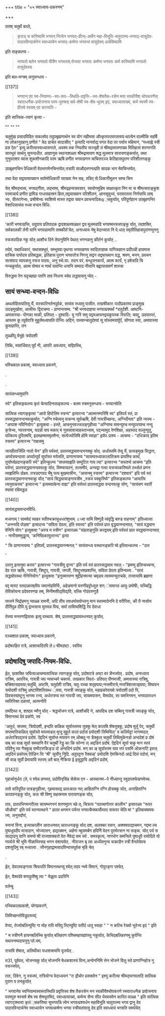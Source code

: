 +++
title = "०५ स्वाध्याय-प्रकरणम्"

+++

ततश् चतुर्थे काले, 

> कृतञ् च करिष्यामि भगवन् नित्येन भगवत्-प्रीत्य्-अर्थेन महा-विभूति-चतुरात्म्य-भगवद्-वासुदेव-पादारविन्दार्चनेन स्वाध्यायेन भगवत्-कर्मणा भगवन्तं वासुदेवम् अर्चयिष्यामि

इति सङ्कल्प्य - 

> भगवतो बलेन भगवतो वीर्येण भगवतस् तेजसा भगवतः कर्मणा भगवतः कर्म करिष्यामि भगवतो वासुदेवस्य 


इति बल-मन्त्रम् अनुसन्धाय -

[[137]] 

> भगवान् एव स्व-नियाम्य--स्व-रूप--स्थिति-प्रवृत्ति--स्व-शेषतैक-रसेन मया स्वकीयैश् चोपकरणैस् स्वाराधनैक-प्रयोजनाय परम-पुरुषस् सर्व-शेषी स्व-शेष-भूतम् इदं, स्वाध्यायाख्यं, कर्म स्वस्मै स्व-प्रीतये स्वयम् एव कारयति -

इति सात्त्विक-त्यागं कृत्वा -  

""
""
""

चतुर्मुख प्रसादविदित सकलवेद तदुपबृह्मणार्थन स्व योग महीमसा औत्कृतपरावरतत्वय थात्येन वाल्मीकि महर्षि णा लोकानुग्रहानु प्रणीतं " वेदः प्राचेत सादासीत् " इत्यादि नानर्वाद्य पगत वेदा पर पर्याय महिमानं, “मध्याह्ने स्त्री प्रस ऐतः” इत्यु करीत्यास्वाध्यायगाले, अवश्य वक नियतीय सज्जृही तं श्रीमद्रामायणाख्य मितिहासं शरणागति सारभूतं सार्थनु सुनन्दधीत. आज्ञानुस स्थानाशळ्ता श्रीमद्रामायण श्रद्ध मूलमात्र सारायणङ्कर्यात्, तथा नुनुपराशर व्यास शुकशौनकादि परम ऋषि प्रणीत भगवत्प्रणन व्वचित्तरञ्ज केतिहासपुराण परिशीलनङ्कु 

उपबृहणचिन पेधिकारी वेदभागमेनचिन्तयेत् तत्रापि साऔद्भगनत्प्रति सादक भाग मेवचिन्तयेत्. 

तथा वेदा सद्वयव्याख्यान सावेमोधिकारी व्याख्या नेन सह, तन्निर् से.धिकारीमूलन त्रश्च चिन 

येत् श्रीमद्भाव्य, भगवद्गीता, तद्भाष्य, श्रीमद्रहन्यत्रयसार, स्वयोगमुहिम साक्षात्कृत निग मा स श्रीमत्सराङ्कुश परमाचार्य प्रणीत द्रामिड गाधासहस्रनं हिता,तद्व्याख्यान परिशीलनं, आनसूयुभ्यं, परावरतत्व निर्णयाभि लाष् भ्यः, वीतरागेभ्यः, प्रश्रीश्रेभ्यः स्वशिष्ये मास्त तद्व्या ख्यान प्रवचनादिकq्चकुर्यात्, परिपूर्णज्ञान उपबृहणनिर वेशाधिसायंस स्ध्या वन्दन विधिः. 

[[138]] 

'कारी भगवत्प्रप्ति, तदुपाय प्रतिपादक द्वादशाक्षरषडक्षर द्वय मूलमन्रादि भगवष्मस्त्रजपङ्कु र्यात्, तदशक्ति, सर्वकालकी र्तनी यानि भगवन्नामानि सक्कीर्त'येत्. अनाध्याय नेषु वेदाभ्यास नि पे.धात् स्मृतीतिहासपुराणप्पुननु 

स्त्रजपादिक ण्कु र्यात् आशौच दिने तेपानुपिनि पेथात् भगनन्नानु कीर्तनं कुर्यात् .. 

तदेवं, यथाधिकारं, यथासक्भुवं, सम्भूयवा पृथग्वा भगवत्प्रणव स्वदितरज्ञक यागिकज्ञान प्रदीपन्नी हायमास वाचिक पापोदय प्रतिबद्धक, इतिहास पुराण भगवत्तोत्र निगनू सद्वन तद्व्याख्यान ग्रद्ध, श्रवण, मनन, प्रवचन सत्संवाद व्यापकनु स्त्रज पादयः, अनु स्थे.याः. तदन वरं, बन्धुजनकार्यं, आत्म कार्यं, गृ हषेत्रादि चि नन्चकुर्यात्. आत्म पोष्यर म णार्थं यावन्ति धनानि सम्पाद नीयानि बह्वायासवर्णं शास्त्रा 

विरुद्धमा रेण यदृच्छाप्रा प्तानि ताव निधना स्येव लद्ध्यासनु प्येत् - 

## सायं सन्ध्या-वन्दन-विधिः

अथलोहितायतिसू र्ये, वस्त्रपरिनर्तनपूर्वकं, सायंस स्ध्यामु पासीत. तत्प्रश्रीकारः पादौप्रकाश्य प्राङ्मुख उदङ्मुखोवा, आसीसः द्विराचम्य - प्राणानायम्य. "श्री भगवदाज्ञया भगवत्प्रक्यर्थं *दतुर्दशी. आष्टनि-अमावास्या- पॊणका माकी, प्रतिपत् - दुश्वादि- यु गारि समु पद्वयआयनद्वयकूपस्क रिवालि; यवद्दु, उदयात्परं, आस्तम कू त्पूर्वंवात्रि मुहूर्तमध्यायति पॊन्तिः अद्दिनं; यस्यान्चातुर्दश्यां सू र्यास्तमयार्पूर्पं, सॊणता स्या, अमावास्या कूवाप्राप्ति, तन 

तुळ्ळीपू र्वभूB त्रयोदशी 

तिथिः, मसार्धिवात् पूर्वं नी, आपरि अवध्याय, सद्दिवच्चि, 

[[139]] 

पश्चिकाल प्रकाश्, स्वाध्याय प्रकरणे, 

. 

. 

सायंसन्ध्यमुपानि 

स्ये" इतिसङ्कल्प्य कृतं चेत्यादिनासङ्कल्प्य - बलम स्त्रमनुसन्धाय - भगवानवेति 

सात्विक त्यागङ्कृत्वा "आपो हिष्टेतिम स्त्रन्य" इत्यारभ्य "आत्मानम्परिषि च्य" इतिपर्य स्तं, प्रा तस्सद्ध्यानन्दनवत्कुर्यात्. "अग्नि श्चेत्यनु वाकन्य सूर्यऋषि, देवी गायत्रीच्छन्दः, अग्निर्देनता" इति न्यस्य - "अप्पाश नविनियोगः" इत्युक्त्वा - हस्ते, आचनुनवज्जलङ्गृहीत्वा "अग्निश्च मामन्युश्च मन्युपरयश्च नन्यु कृत्रेभ्यः, प्यारवनाम्, यदन्नो पाप मकार् मं नुससावाचाहस्ताभ्याम्, पद्भ्यामुद रेणशिक्षा, अहस्तद वल्लुन्पुतु, यत्किल्प दुरितमयि, इदमहम्माममृतमैना, सत्येज्योतिषि होमि स्वाहा" इर्यपः प्राश्य - आचम्य - "दधिक्राव् इतिम स्त्रस्य" इत्यारभ्य “राक्षसमु 

जारहीतार्जिलि नातो येन” इति पर्यस्तं, प्रातस्सद्ध्यावन्दननक्कु र्यात्. अर्धास्तमि तेसू र्ये, प्रत्यङ्मुख सिद्धगा, अर्घ्यत्रयन्दत्वा अर्घ्यात्पूर्वं सूर्यास्त मयेसति, प्राणानायम्य "सायम्पस्ध्याकालातिक्रम प्रायश्चि कार्थं, तुर्यार्घ्यप्रदानङ्करि स्ये" इतिन्कुल्प्य “सप्तव्याहृति सम्पुटित गाय त्या" इत्यारभ्य "सस्तर्प्य आचम्य "इति पर्यन्तं, प्रातस्सद्ध्यानन्दववत्कु र्यात्. विष्ण्वायतनं, तत्समीपं, अभ्यद्वा गत्वा यत्रजपकरिष्यते तर्थ्सलं प्रणन व्याहृतिभिः प्रोक्ष्य. तत्रउदगग्रद र्भेषु पत्य बुखमासीनः, “आसनमु स्त्रस्य" इत्यारभ्य "दशवारं” इदि पर्य स्तं प्रातस्सद्ध्यानन्दनवत्कु र्यात् "सायं सिद्ध्यायाङ्गायत्रीम _स्त्रज पक्कुरिष्ये" इतिसङ्कल्प्य “आयात्वि त्यनुवाकस्य" इत्यारभ्य " इत्यमवाकेना वाह्य” इति पर्यस्तं प्रातस्सद्ध्या वन्दनवत्कु र्याण्, "सायंसग स्वतीं श्यामां रविमड्डल 

[[140]]

सायंसद्ध्यावन्दनविधि. 

मध्यगाम् ! सामवेदं व्याहर स्तीश्चक्रायुधधरांशुभाम् ॥ ध्या यामि विष्णुडै व्यंवृद्धि बरुड वाहनाम्" इतिध्यात्वा "अननादि पोडश" इत्यादभ्य "सविता देवता, इति स्यस्य" इति पर्यस्तं प्रात वृद्ध्यानन्दनवत्. "सायं वद्ध्यान वेनिनि योगः" इत्युक्त्वा "अस्त्र म स्त्रीण" इत्यारळ्य "संहताङ्गुलि करद्वयम् इति पर्यस्तं प्रात स्पद्ध्यानन्दनवत् - नाभीसममुद्धृत्य, 'कनिष्ठिकामूलरभ्य" इत्या 

" त्रिः प्राणानायम्य " इतिपर्यं, प्रातस्सद्ध्यानन्षनल् " सायंसन्ध्य वस्थानङ्करि ष्ये इतिसभ्कल्प्य - "उत्त 

' 

उत्तनु इत्यनुवा कस्य" इत्यारभ्य "गायत्रीमु द्वान्य" इति पर्य स्तं प्रातस्सद्ध्याव नवल् - "इमम्मु इलिप्चच्चन्य, देव रात ऋषिः, गायत्री, त्रिष्टुप्, गायत्री, जगती, त्रिष्टुभश्छशान्ति, सविता देवता इतिन्यस्य . "सायं सद्ध्योपस्था नेनिनियोगः" इत्युक्त्वा "इनुस्मनरुण श्रुद्दीहनमन्या चमृडय त्वाममन्युराचके, तत्त्वायामि ब्रह्मणा 

वद्द मास्ट स्तदाळास्र्तीय जमानोहविर्भिः, अहेडमानो वरुणीहट्टोध्युरु शग् ंसमान्ल आयुः प्रमोषीः, यच्चिद्धि तेविकोयना प्रदेववरुणव्र तम्, मिनीमसीद्यविद्यवि, यत्कि गोदंवरुणुडै 

व्यजने भिद्रोहमनु प्याळ्ळ रामनी, अदि तीय तवधर्माययोन्लनु मान स्तस्मादेननि दे वरीरिसः, की तै नासोय दीर्तिपुन्न दीवि.यु द्वाभसत्य मुतयन्न विद्म, सर्वा ताविष्यशिद्धि रेव देवाधा 

तेस्या मनरुणद्रियासः इत्यु वस्थाय. शेषं, प्रातस्सद्ध्यावस्धनपत् कुर्यात्. 

[[141]] 

पञ्चशाल प्रकाश्, स्वाध्याय प्रकरणे, 

प्रदोषरहित रात्रे, आशाचादिरपि ले॥ श्रीमदष्टा . रवपिय 

## प्रदोषादिषु जपादि-नियम-विधिः.

ईत, छाशक्ति जपित्वाआचम्यसात्विक त्यागङ्कु र्यात्, प्रदोषरात्रे अष्टा वर न्नैनजपेत् . प्रदोष, अनाध्याय रात्रिम, आपरिच, गायत्री जप न्यसभ्को चकार्यः. तत्प्रकार स्वितं- प्रतिपत् पौणमासी, अमावास्या रात्रिषु, षत्त्रिंशत्सज्ञ्यया;चतुर्थि, अष्टमि, चतुर्दशी रात्रिष, चतुः पच्चा शतृज्ञ्यया;नप्तमीरात्रे,नप्तत्रिंशत्सज्झ्यया; विष्वयन त्रयोदशी रात्रिमु अष्टाविंशतिसब्ध ्यया, गायत्री जपङ्कु र्यात्. महाप्रकोपाख्ये त्रयोदशी प्रदो पि, दिवसस्याष्टुनु भागमा रभ्य, अर्धरात्रप्य स्तं गायत्री जप, सायमपासन, वैश्वदेव, सा यमभिगमन, भगवदाराधन व्यतिरिक्त दळायां, आत्मनोपि 

तमदिस्त य, शाष्ठव न्मौनु र्यात् - श्रद्धभोजन रात्रे, आशौचदि ने, आपदिच दश सब्यिनू गायत्री जपङ्कु र्यात्, विमानस्थं देवं प्रकोपे, स्व 

'अतुर्ध, सप्तमा, त्रियोदशी, इन्दति कळिक सूर्यास्तमय त्तुक्कु मेल् कालबि शेषत्तुक्कु, प्रदोष मुर्लु पेर्, चतुर्थी सप्तमातिकळिल् सूर्यास्ते मयस्वडल् मून्दु मुहूर्त कालं प्रदोसं प्रयोदशी तिथियिल्' व कलिपॆट्टां भागम्मदल् अर्धरात्रिपद्यस्त्रं प्रदोषं. ऎद्ददिनं सूर्याप्त मयावन रम् ऒब्बदु ना डैक्कुल् चतुर्थी तिथिमुकॆनडो अन्ददेशं प्र दोषं सब् का वाळ् सूर्या समयानि वैरं चतुर्थी रॆड्डु का कि फोन्गा ल् अद्दडिनं प्रदोषं. ऎद्ददिनं सूर्या सकु मान स्तरं पदिरैनु व्या गैक्कुळ् समीटरुकिङ्ञ दो अन्ददिनं प्रदोषं. मन् का ळ् सूर्यास्तम याव त्तरं पसमि ऒकनाटि इरुल् अद्ददिनं प्रकोपम् ऎर्पडिन त्ति 'श्री' सूर्योनु निूदि. अऱुपदुना रैक्कळ्' प्रयोदशि ऐरुकिनदो आर्द्र दिसं पदोसं, मन् सौ वाळ् सूर्यो प्रेमायावि स्तरम् अरै बात् नैक्रिया ई इसुद्धायि अद्ददिनं प्रदोषं, 

[[142]]

गृहार्चानुर्धरा (ते, प श्येन्न प्रणमत्. प्रदोपिनृसिंह सेसेव्य एन - आस्थानम−पे नीध्यान्तु स्वुदापश्येत्प्रणमेच्च. 

ततो वारिपूरित पात्रङ्गृहीत्वा, गृहमासाद्य प्रातःकाल नत् आहिताग्नि रग्नि होत्रक्कु र्यात्. अनाहिताग्नि कापावनङ्कु र्यात्, कतः श्री विष्णु सहस्रनाम पारायणङ्क र्यात्. 

ततः, प्रातरभिगमनरीत्या सायम्भगननं शरणमुपग च्छे त्, चित्रत्य "पतत्थणोत्तर कालीन" इत्यारळ्य "रूपर चौऔयां" इति पर्य स्तन्यस्थाने " प्रातर थगमन पर्यन्त भगवत्कैक्कर्योत्पाद सरूपर चॆलि मां " इलिवाक्यमयः ज्य, अनुसज्ञेयं, 

स्नानां विना, इज्याकालीन आराधनवत् आराधनङ्कु र्यात् दश, अलक्का रावन, अक्फ्यपाद्याचमन, गद्दमा ल्य पुष्पधूपदीप मात्रादान, भोज्यासन, हद्याचमन, अर्हणा म्बुसमर्बण हविर्नि वेदन पुरर्मस्त्रान ना सङ्क. र्यात् पर्य स साद्यादनु यानि समर्प्य श्री राज्यशक्करो वेत नैवेद्यं सम र्स्य . समस्कृत्य, नागभोग समन्विते पुष्पधूपै रामोदिते यो गपर्यजे श्री भूमि नीळाभिस्सह भगन वंशाययेत् . नीराजन बृ त्वा अर्ध्यंसनुन्य चक्राडैन स्त्री वैनतेयेवच दशसुदिमु रब् स्ध्यात्वा . जीनगृहाद्वामसादविन्यासपूर्वक मृहि चेत् 

. 

ईत, देवालयङ्गत्वा श्रियःपतिं विमानस्थन्सु श्येत् तदप न्भवे विमानं, गोपुरङ्गा पश्येत्. 

ईत, वैश्वदेवे षणाहुतीष्षु त्वा " येळूताः प्रदरिनि 

वर्तन्बु 

[[143]]

पच्चिकालप्रकाशे, योगप्रकरणे, 

लिमिच्छन्तोविडुदस्त्य[ 

वेप्या, तेज्योबलिन्पुष्टि गा मोह रावि मयिपु स्टिम्पुष्टि पतीर्द धातु स्वाहा " " न कल्चि रेख्यो भूतेभ्य इदं " इति 

" म स्त्रीणनै हायनबलिच्चि कुर्यात् बलिहरण पश्चिमहायज्ञांस्तु नकुर्यात्. केचिद्बलिहरणमु कुर्वन्ति यथास्नम्पदायनुनु प्ले.यम्. 

रात्रावि शेषात्, अतिथीका यधाशक्त्यभि पूजयेत् . 

त31, पूर्ववत्. भोजनक्कु र्यात् भोजननि षेधकशास्त्रं विना,अन्येननिमि त्तेन भोजने विलु स्ते प्राणाग्निहोत्र नु स्त्रज्जपेत्, 

ततः, दिवेन, नु स्त्रजपं, रात्रियोग्य वेदाध्ययनं "रा द्रौचोर प्रसक्लेन " इश्यु करीत्या श्रीमद्भागवतादि सात्विक पुराण प तनकुर्यात् 

" भगवानेव स्वनियाम्यस्वरूपस्थिति प्रवृत्तिस्व शेष तैकरसेन मन स्वकीयैश्चोपकरणे स्स्वाराधनैक प्रयोजनाय परमपुरु षस्सर्व शेष स्व शेषभूतमिदं, स्वाध्यायाख्यं, कर्मन्व सैन्व सीत येस्वयमेन कारित वाळ्ळ " इति सात्विक त्यागट्क्भत्वा कृतं्चकरिष्या सुभगवन्नि त्येन भगवत्प्रश्यर्धन महाविभूति चातुरात्म्य भगव द्वानु देव पादारविन्दार्चनेव स्वाध्यायेन भगवत्कर्षणा भगवा स्त्रीयतांवासु देव इति स्वाध्यायं भगवति समर्पयेत् 
